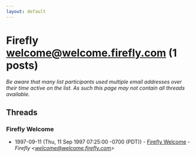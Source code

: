 ```yaml
---
layout: default
---
```


# Firefly <welcome@welcome.firefly.com> (1 posts)

_Be aware that many list participants used multiple email addresses over their time active on the list. As such this page may not contain all threads available._

## Threads

### Firefly Welcome
+ 1997-09-11 (Thu, 11 Sep 1997 07:25:00 -0700 (PDT)) - [Firefly Welcome](/archive/1997/09/e196752123a4a4fe55da8d71d564872bd9a0a87588378d07e8246e7e294634ed) - _Firefly \<welcome@welcome.firefly.com\>_

